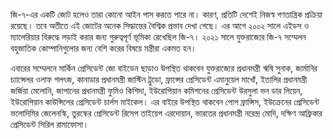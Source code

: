 জি-৭-এর একটি জোট হলেও তারা কোনো আইন পাস করতে পারে না। কারণ, প্রতিটি দেশেই নিজস্ব গণতান্ত্রিক প্রক্রিয়া রয়েছে। তবে অতীতে এই জোটের অনেক সিদ্ধান্তের বৈশ্বিক প্রভাব দেখা গেছে। এর আগে ২০০২ সালে এইডস ও ম্যালেরিয়ার বিরুদ্ধে লড়াই করার জন্য গুরুত্বপূর্ণ ভূমিকা রেখেছিল জি-৭। ২০২১ সালে যুক্তরাজ্যের জি-৭ সম্মেলন বহুজাতিক কোম্পানিগুলোর জন্য বেশি করের বিষয়ে মন্ত্রীরা একমত হন।

এবারের সম্মেলনে মার্কিন প্রেসিডেন্ট জো বাইডেন ছাড়াও উপস্থিত থাকবেন যুক্তরাজ্যের প্রধানমন্ত্রী ঋষি সুনাক, জার্মানির চ্যান্সেলর ওলাফ শলৎজ, কানাডার প্রধানমন্ত্রী জাস্টিন ট্রুডো, ফ্রান্সের প্রেসিডেন্ট এমানুয়েল মাখোঁ, ইতালির প্রধানমন্ত্রী জর্জিয়া মেলোনি, জাপানের প্রধানমন্ত্রী ফুমিও কিশিদা, ইউরোপিয়ান কমিশনের প্রেসিডেন্ট উরসুলা ভন ডার লিয়েন, ইউরোপিয়ান কাউন্সিলের প্রেসিডেন্ট চার্লস মাইকেল। এর বাইরে উপস্থিত থাকবেন পোপ ফ্রান্সিস, ইউক্রেনের প্রেসিডেন্ট ভলোদিমির জেলেনস্কি, তুরস্কের প্রেসিডেন্ট রিসেপ তাইয়েপ এরদোয়ান, ভারতের প্রধানমন্ত্রী নরেন্দ্র মোদি, দক্ষিণ আফ্রিকার প্রেসিডেন্ট সিরিল রামাফোসা।
